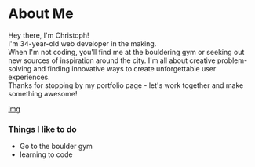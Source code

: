 # About Me

Hey there, I'm Christoph!
<br>
I'm 34-year-old web developer in the making.
<br>
When I'm not coding, you'll find me at the bouldering gym or seeking out new sources of inspiration around the city. I'm all about creative problem-solving and finding innovative ways to create unforgettable user experiences.
<br>
Thanks for stopping by my portfolio page - let's work together and make something awesome!


[img](https://media.giphy.com/media/ejVTnQrMGYjvbjJDMB/giphy.gif)

### Things I like to do
- Go to the boulder gym
- learning to code 
